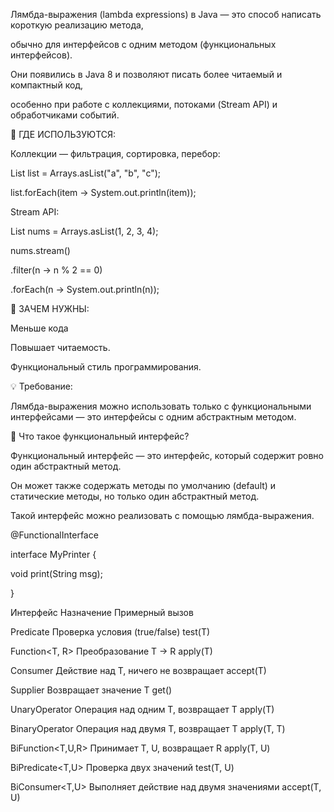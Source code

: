 Лямбда-выражения (lambda expressions) в Java — это способ написать короткую реализацию метода,



обычно для интерфейсов с одним методом (функциональных интерфейсов).


Они появились в Java 8 и позволяют писать более читаемый и компактный код,


особенно при работе с коллекциями, потоками (Stream API) и обработчиками событий.





🔧 ГДЕ ИСПОЛЬЗУЮТСЯ:


Коллекции — фильтрация, сортировка, перебор:


List<String> list = Arrays.asList("a", "b", "c");


list.forEach(item -> System.out.println(item));





Stream API:


List<Integer> nums = Arrays.asList(1, 2, 3, 4);


nums.stream()


.filter(n -> n % 2 == 0)


.forEach(n -> System.out.println(n));








🎯 ЗАЧЕМ НУЖНЫ:


Меньше кода


Повышает читаемость.


Функциональный стиль программирования.





💡 Требование:


Лямбда-выражения можно использовать только с функциональными интерфейсами — это интерфейсы с одним абстрактным методом.





📌 Что такое функциональный интерфейс?


Функциональный интерфейс — это интерфейс, который содержит ровно один абстрактный метод.


Он может также содержать методы по умолчанию (default) и статические методы, но только один абстрактный метод.





Такой интерфейс можно реализовать с помощью лямбда-выражения.


@FunctionalInterface


interface MyPrinter {


void print(String msg);


}


Интерфейс	                 Назначение	                   Примерный вызов


Predicate<T>	            Проверка условия            (true/false)	test(T)


Function<T, R>	            Преобразование T → R	            apply(T)


Consumer<T>	                Действие над T, ничего не возвращает	accept(T)


Supplier<T>	                Возвращает значение T	get()


UnaryOperator<T>	        Операция над одним T, возвращает T	apply(T)


BinaryOperator<T>	        Операция над двумя T, возвращает T	apply(T, T)


BiFunction<T,U,R>	        Принимает T, U, возвращает R	apply(T, U)


BiPredicate<T,U>	        Проверка двух значений	test(T, U)


BiConsumer<T,U>          	Выполняет действие над двумя значениями	accept(T, U)
 